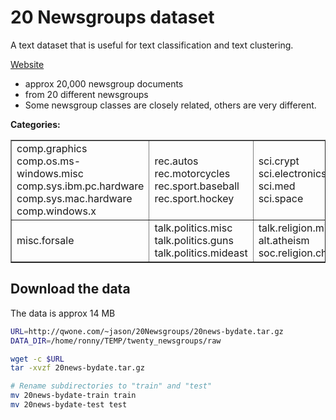 # 20 Newsgroups dataset

A text dataset that is useful for text classification and text clustering.


[Website](http://qwone.com/~jason/20Newsgroups/)

- approx 20,000 newsgroup documents
- from 20 different newsgroups
- Some newsgroup classes are closely related, others are very different.

**Categories:**

<table border="1">
<tbody><tr>
<td>comp.graphics<br>comp.os.ms-windows.misc<br>comp.sys.ibm.pc.hardware<br>comp.sys.mac.hardware<br>comp.windows.x</td>
<td>rec.autos<br>rec.motorcycles<br>rec.sport.baseball<br>rec.sport.hockey</td>
<td>sci.crypt<br>sci.electronics<br>sci.med<br>sci.space</td>
</tr><tr>
<td>misc.forsale</td>
<td>talk.politics.misc<br>talk.politics.guns<br>talk.politics.mideast</td>
<td>talk.religion.misc<br>alt.atheism<br>soc.religion.christian</td>
</tr>
</tbody></table>

## Download the data

The data is approx 14 MB

```sh
URL=http://qwone.com/~jason/20Newsgroups/20news-bydate.tar.gz
DATA_DIR=/home/ronny/TEMP/twenty_newsgroups/raw

wget -c $URL
tar -xvzf 20news-bydate.tar.gz

# Rename subdirectories to "train" and "test"
mv 20news-bydate-train train
mv 20news-bydate-test test
```

